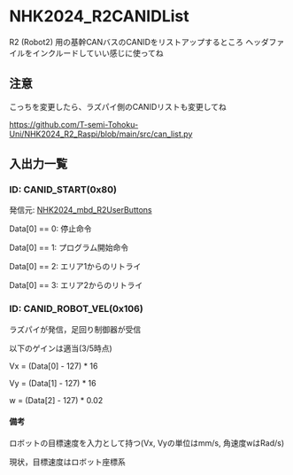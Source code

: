 # NHK2024_R2CANIDList
R2 (Robot2) 用の基幹CANバスのCANIDをリストアップするところ
ヘッダファイルをインクルードしていい感じに使ってね

## 注意
こっちを変更したら、ラズパイ側のCANIDリストも変更してね

https://github.com/T-semi-Tohoku-Uni/NHK2024_R2_Raspi/blob/main/src/can_list.py

## 入出力一覧
### ID: CANID_START(0x80)
発信元: [NHK2024_mbd_R2UserButtons](https://github.com/T-semi-Tohoku-Uni/NHK2024_mbd_R2UserButtons)

Data[0] == 0: 停止命令

Data[0] == 1: プログラム開始命令

Data[0] == 2: エリア1からのリトライ

Data[0] == 3: エリア2からのリトライ
### ID: CANID_ROBOT_VEL(0x106)
ラズパイが発信，足回り制御器が受信

以下のゲインは適当(3/5時点)

Vx = (Data[0] - 127) * 16

Vy = (Data[1] - 127) * 16

w  = (Data[2] - 127) * 0.02

#### 備考
ロボットの目標速度を入力として持つ(Vx, Vyの単位はmm/s, 角速度wはRad/s)

現状，目標速度はロボット座標系
